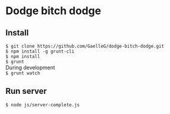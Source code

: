 Dodge bitch dodge
=================

Install
-------
`$ git clone https://github.com/GaelleG/dodge-bitch-dodge.git`<br>
`$ npm install -g grunt-cli`<br>
`$ npm install`<br>
`$ grunt`<br>
During development<br>
`$ grunt watch`<br>

Run server
----------
`$ node js/server-complete.js`<br>